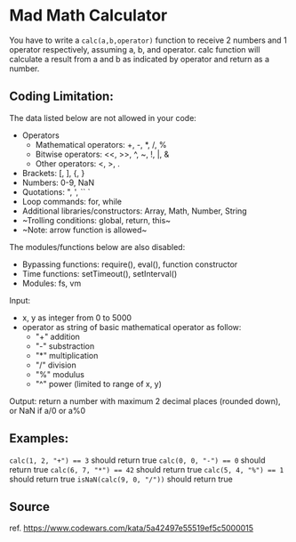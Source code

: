 # Mad Math Calculator

You have to write a `calc(a,b,operator)` function to receive 2 numbers and 1 operator respectively, assuming a, b, and operator. calc function will calculate a result from a and b as indicated by operator and return as a number.


## Coding Limitation:

The data listed below are not allowed in your code:

 - Operators
    - Mathematical operators: +, -, *, /, %
    - Bitwise operators: <<, >>, ^, ~, !, |, &
    - Other operators: <, >, .
 - Brackets: [, ], {, }
 - Numbers: 0-9, NaN
 - Quotations: ", ', `` `
 - Loop commands: for, while
 - Additional libraries/constructors: Array, Math, Number, String
 - ~Trolling conditions: global, return, this~
 - ~Note: arrow function is allowed~

The modules/functions below are also disabled:
 - Bypassing functions: require(), eval(), function constructor
 - Time functions: setTimeout(), setInterval()
 - Modules: fs, vm

Input:
  - x, y as integer from 0 to 5000
  - operator as string of basic mathematical operator as follow:
    - "+" addition
    - "-" substraction
    - "*" multiplication
    - "/" division
    - "%" modulus
    - "^" power (limited to range of x, y)

Output:
  return a number with maximum 2 decimal places (rounded down), or NaN if a/0 or a%0

## Examples:
`calc(1, 2, "+") == 3` should return true
`calc(0, 0, "-") == 0` should return true
`calc(6, 7, "*") == 42` should return true
`calc(5, 4, "%") == 1`  should return true
`isNaN(calc(9, 0, "/"))` should return true


## Source

ref. https://www.codewars.com/kata/5a42497e55519ef5c5000015
